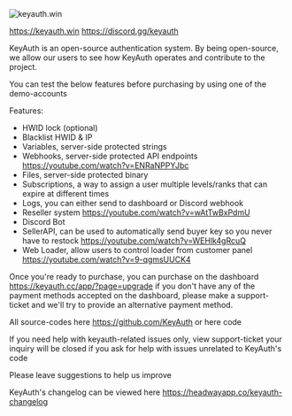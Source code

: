 <img src="https://cdn.keyauth.cc/v2/assets/media/logos/logo-1-dark.png" alt="keyauth.win">

https://keyauth.win
https://discord.gg/keyauth


KeyAuth is an open-source authentication system. By being open-source, we allow our users to see how KeyAuth operates and contribute to the project.

You can test the below features before purchasing by using one of the demo-accounts

Features:
- HWID lock (optional)
- Blacklist HWID & IP
- Variables, server-side protected strings
- Webhooks, server-side protected API endpoints https://youtube.com/watch?v=ENRaNPPYJbc
- Files, server-side protected binary
- Subscriptions, a way to assign a user multiple levels/ranks that can expire at different times
- Logs, you can either send to dashboard or Discord webhook
- Reseller system https://youtube.com/watch?v=wAtTwBxPdmU
- Discord Bot
- SellerAPI, can be used to automatically send buyer key so you never have to restock https://youtube.com/watch?v=WEHlk4gRcuQ
- Web Loader, allow users to control loader from customer panel https://youtube.com/watch?v=9-qgmsUUCK4
 
Once you're ready to purchase, you can purchase on the dashboard https://keyauth.cc/app/?page=upgrade if you don't have any of the payment methods accepted on the dashboard, please make a support-ticket and we'll try to provide an alternative payment method.

All source-codes here https://github.com/KeyAuth or here code

If you need help with keyauth-related issues only, view support-ticket your inquiry will be closed if you ask for help with issues unrelated to KeyAuth's code

Please leave suggestions to help us improve

KeyAuth's changelog can be viewed here https://headwayapp.co/keyauth-changelog
